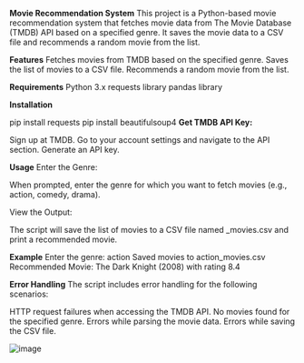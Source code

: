 **Movie Recommendation System**
This project is a Python-based movie recommendation system that fetches movie data from The Movie Database (TMDB) API based on a specified genre. It saves the movie data to a CSV file and recommends a random movie from the list.

**Features**
Fetches movies from TMDB based on the specified genre.
Saves the list of movies to a CSV file.
Recommends a random movie from the list.

**Requirements**
Python 3.x
requests library
pandas library

**Installation**

pip install requests
pip install beautifulsoup4
**Get TMDB API Key:**

Sign up at TMDB.
Go to your account settings and navigate to the API section.
Generate an API key.

**Usage**
Enter the Genre:

When prompted, enter the genre for which you want to fetch movies (e.g., action, comedy, drama).

View the Output:

The script will save the list of movies to a CSV file named <genre>_movies.csv and print a recommended movie.

**Example**
Enter the genre: action
Saved movies to action_movies.csv
Recommended Movie: The Dark Knight (2008) with rating 8.4

**Error Handling**
The script includes error handling for the following scenarios:

HTTP request failures when accessing the TMDB API.
No movies found for the specified genre.
Errors while parsing the movie data.
Errors while saving the CSV file.

![image](https://github.com/cmamath/final_code_movie_recommendation/assets/174296440/9b06596f-802a-4f2f-b94c-c4531c23125b)








